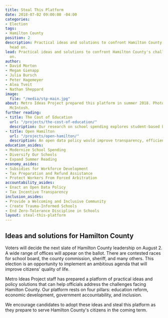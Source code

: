 ```yaml
---
title: Steal This Platform
date: 2018-07-02 09:00:00 -04:00
categories:
- Election
tags:
- Hamilton County
position: 2
description: Practical ideas and solutions to confront Hamilton County's challenges
  head on.
lead: Practical ideas and solutions to confront Hamilton County's challenges head
  on.
author:
- David Morton
- Megan Gienapp
- Julia Bursch
- Peter Hagemeyer
- Alea Tveit
- Nathan Sheppard
image:
  file: "/media/stp-main.jpg"
about: Metro Ideas Project prepared this platform in summer 2018. Photography by Peri
  McIntosh.
further reading:
- title: The Cost of Education
  url: "/projects/the-cost-of-education/"
  description: Our research on school spending explores student-based budgeting.
- title: Open Hamilton
  url: "/projects/open-hamilton/"
  description: An open data policy would improve transparency, efficiency, and accountability.
education_asides:
- Modernize School Spending
- Diversify Our Schools
- Expand Summer Reading
economy_asides:
- Subsidies for Workforce Development
- Tax Preparation and Refund Assistance
- Protect Workers From Forced Arbitration
accountability_asides:
- Enact an Open Data Policy
- Tax Incentive Transparency
inclusion_asides:
- Provide a Welcoming and Inclusive Community
- Create Trauma-Informed Schools
- End Zero-Tolerance Discipline in Schools
layout: steal-this-platform
---
```


## Ideas and solutions for Hamilton County

Voters will decide the next slate of Hamilton County leadership on August 2. A wide range of offices will appear on the ballot. There are contested races for school board, the county commission, sheriff, and many others. This election is an opportunity to implement an ambitious agenda that will improve citizens' quality of life.

Metro Ideas Project staff has prepared a platform of practical ideas and policy solutions that can help officials address the challenges facing Hamilton County. Our platform rests on four pillars: education reform, economic development, government accountability, and inclusion.

We encourage candidates to adopt these ideas and steal this platform as they prepare to serve Hamilton County's citizens in the coming term.